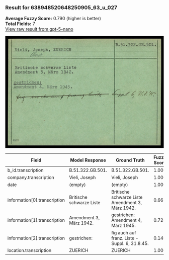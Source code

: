 ### Result for 638948520648250905_63_u_027
**Average Fuzzy Score:** 0.790 (higher is better)<br>
**Total Fields:** 7<br>
[View raw result from gpt-5-nano](https://github.com/RISE-UNIBAS/humanities_data_benchmark/blob/main/results/2025-10-24/T0311/request_T0311_638948520648250905_63_u_027.json)

<img src="https://github.com/RISE-UNIBAS/humanities_data_benchmark/blob/main/benchmarks/blacklist/images/638948520648250905_63_u_027.jpg?raw=true" alt="638948520648250905_63_u_027" width="600px">

| Field | Model Response | Ground Truth | Fuzzy Score | Match |
|-------|----------------|--------------|-------------|-------|
| b_id.transcription | B.51.322.GB.501. | B.51.322.GB.501. | 1.000 | ✅ |
| company.transcription | Vieli, Joseph | Vieli, Joseph | 1.000 | ✅ |
| date | (empty) | (empty) | 1.000 | ✅ |
| information[0].transcription | Britische schwarze Liste | Britische schwarze Liste<br>Amendment 3, März 1942. | 0.667 | ❌ |
| information[1].transcription | Amendment 3, März 1942. | gestrichen:<br>Amendment 4, März 1945. | 0.724 | ❌ |
| information[2].transcription | gestrichen: | fig auch auf franz. Liste - Suppl. 6, 31.8.45. | 0.140 | ❌ |
| location.transcription | ZUERICH | ZUERICH | 1.000 | ✅ |
